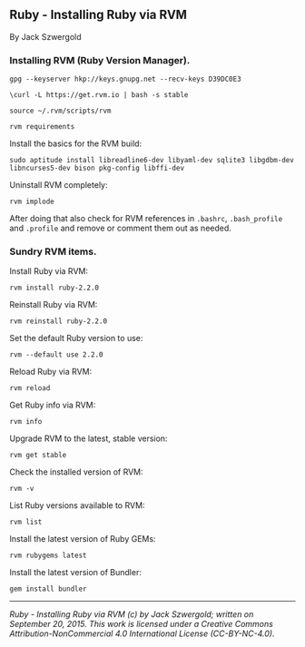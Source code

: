 ## Ruby - Installing Ruby via RVM

By Jack Szwergold

### Installing RVM (Ruby Version Manager).
	
	gpg --keyserver hkp://keys.gnupg.net --recv-keys D39DC0E3
	
	\curl -L https://get.rvm.io | bash -s stable
	
	source ~/.rvm/scripts/rvm
	
	rvm requirements

Install the basics for the RVM build:
	
	sudo aptitude install libreadline6-dev libyaml-dev sqlite3 libgdbm-dev libncurses5-dev bison pkg-config libffi-dev

Uninstall RVM completely:

    rvm implode

After doing that also check for RVM references in `.bashrc`, `.bash_profile` and  `.profile` and remove or comment them out as needed.

### Sundry RVM items.

Install Ruby via RVM:
	
	rvm install ruby-2.2.0

Reinstall Ruby via RVM:
	
	rvm reinstall ruby-2.2.0
	
Set the default Ruby version to use:
	
	rvm --default use 2.2.0

Reload Ruby via RVM:
	
	rvm reload

Get Ruby info via RVM:
	
	rvm info
	
Upgrade RVM to the latest, stable version:
	
	rvm get stable

Check the installed version of RVM:
	
	rvm -v
	
List Ruby versions available to RVM:
	
	rvm list
	
Install the latest version of Ruby GEMs:
	
	rvm rubygems latest
	
Install the latest version of Bundler:
	
	gem install bundler

***

*Ruby - Installing Ruby via RVM (c) by Jack Szwergold; written on September 20, 2015. This work is licensed under a Creative Commons Attribution-NonCommercial 4.0 International License (CC-BY-NC-4.0).*
